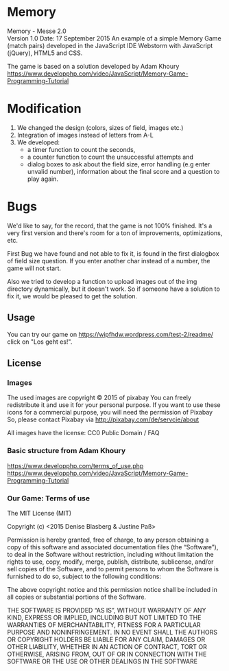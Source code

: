 # Memory

Memory - Messe 2.0   
Version 1.0  Date: 17 September 2015
An example of a simple Memory Game (match pairs) developed in the JavaScript IDE Webstorm with JavaScript (jQuery), HTML5 and CSS.

The game is based on a solution developed by Adam Khoury
https://www.developphp.com/video/JavaScript/Memory-Game-Programming-Tutorial

# Modification
1. We changed the design (colors, sizes of field, images etc.)
2. Integration of images instead of letters from A-L
3. We developed:
   - a timer function to count the seconds, 
   - a counter function to count the unsuccessful attempts and
   - dialog boxes to ask about the field size, error handling (e.g enter unvalid number), information about the final score       and a question to play again.

# Bugs 

We'd like to say, for the record, that the game is not 100% finished. It's a very first version and there's room for a ton of improvements, optimizations, etc.

First Bug we have found and not able to fix it, is found in the first dialogbox of field size question. If you enter another char instead of a number, the game will not start.

Also we tried to develop a function to upload images out of the img directory dynamically, but it doesn't work. So if someone have a solution to fix it, we would be pleased to get the solution.

## Usage

You can try our game on https://wipfhdw.wordpress.com/test-2/readme/
click on "Los geht es!".


## License

### Images

The used images are copyright © 2015 of pixabay You can freely redistribute it and use it for your personal purpose. If you want to use these icons for a commercial purpose, you will need the permission of Pixabay So, please contact Pixabay via http://pixabay.com/de/servcie/about

All images have the license:
CC0 Public Domain / FAQ

### Basic structure from Adam Khoury
https://www.developphp.com/terms_of_use.php
https://www.developphp.com/video/JavaScript/Memory-Game-Programming-Tutorial

### Our Game: Terms of use

The MIT License (MIT)

Copyright (c) <2015 Denise Blasberg & Justine Paß>

Permission is hereby granted, free of charge, to any person obtaining a copy
of this software and associated documentation files (the “Software”), to deal
in the Software without restriction, including without limitation the rights
to use, copy, modify, merge, publish, distribute, sublicense, and/or sell
copies of the Software, and to permit persons to whom the Software is
furnished to do so, subject to the following conditions:

The above copyright notice and this permission notice shall be included in
all copies or substantial portions of the Software.

THE SOFTWARE IS PROVIDED “AS IS”, WITHOUT WARRANTY OF ANY KIND, EXPRESS OR
IMPLIED, INCLUDING BUT NOT LIMITED TO THE WARRANTIES OF MERCHANTABILITY,
FITNESS FOR A PARTICULAR PURPOSE AND NONINFRINGEMENT. IN NO EVENT SHALL THE
AUTHORS OR COPYRIGHT HOLDERS BE LIABLE FOR ANY CLAIM, DAMAGES OR OTHER
LIABILITY, WHETHER IN AN ACTION OF CONTRACT, TORT OR OTHERWISE, ARISING FROM,
OUT OF OR IN CONNECTION WITH THE SOFTWARE OR THE USE OR OTHER DEALINGS IN
THE SOFTWARE
